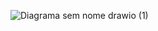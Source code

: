 ![Diagrama sem nome drawio (1)](https://github.com/user-attachments/assets/bc975604-9274-44b9-91b0-cc551ce992b2)
